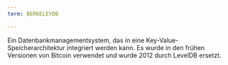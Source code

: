 ```yaml
---
term: BERKELEYDB

---
```

Ein Datenbankmanagementsystem, das in eine Key-Value-Speicherarchitektur integriert werden kann. Es wurde in den frühen Versionen von Bitcoin verwendet und wurde 2012 durch LevelDB ersetzt.